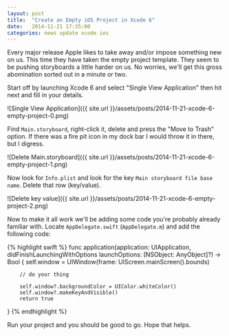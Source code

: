 ```yaml
---
layout: post
title:  "Create an Empty iOS Project in Xcode 6"
date:   2014-11-21 17:35:00
categories: news update xcode ios
---
```


Every major release Apple likes to take away and/or impose something new on us. This time they have taken the empty project template. They seem to be pushing storyboards a little harder on us. No worries, we'll get this gross abomination sorted out in a minute or two.

Start off by launching Xcode 6 and select "Single View Application" then hit next and fill in your details.

![Single View Application]({{ site.url }}/assets/posts/2014-11-21-xcode-6-empty-project-0.png)

Find `Main.storyboard`, right-click it, delete and press the "Move to Trash" option. If there was a fire pit icon in my dock bar I would throw it in there, but I digress.

![Delete Main.storyboard]({{ site.url }}/assets/posts/2014-11-21-xcode-6-empty-project-1.png)

Now look for `Info.plist` and look for the key `Main storyboard file base name`. Delete that row (key/value).

![Delete key value]({{ site.url }}/assets/posts/2014-11-21-xcode-6-empty-project-2.png)

Now to make it all work we'll be adding some code you're probably already familiar with. Locate `AppDelegate.swift` (`AppDelegate.m`) and add the following code:

{% highlight swift %}
func application(application: UIApplication, didFinishLaunchingWithOptions launchOptions: [NSObject: AnyObject]?) -> Bool {
        self.window = UIWindow(frame: UIScreen.mainScreen().bounds)

        // do your thing

        self.window?.backgroundColor = UIColor.whiteColor()
        self.window?.makeKeyAndVisible()
        return true
}
{% endhighlight %}

Run your project and you should be good to go. Hope that helps.
